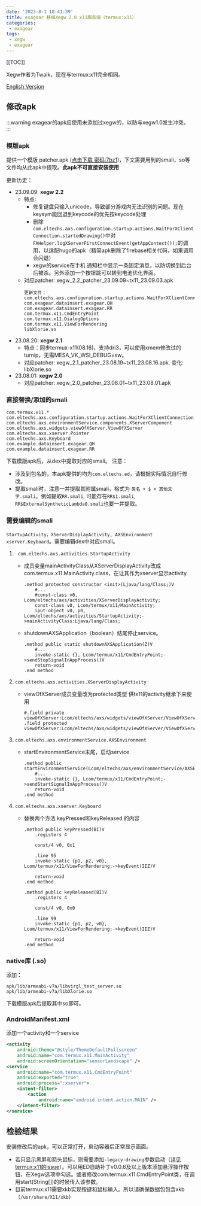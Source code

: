 ```yaml
---
date: '2023-8-1 10:41:39'
title: exagear 移植Xegw 2.0 x11服务端（termux:x11）
categories: 
 - exagear
tags:
 - xegw
 - exagear
---
```


[[TOC]]

Xegw作者为Twaik，现在与termux:x11完全相同。

[English Version](./index_en.html)

## 修改apk

:::warning
exagear的apk应使用未添加过xegw的，以防与xegw1.0发生冲突。
:::

### 模版apk
提供一个模版 patcher.apk ([点击下载 密码:7bz1](https://wwqv.lanzout.com/b013cni8b))，下文需要用到的smali，so等文件均从此apk中提取。**此apk不可直接安装使用**

更新历史：
- 23.09.09: **xegw 2.2**
    - 特点: 
    	- 修复键盘只输入unicode，导致部分游戏内无法识别的问题。现在keysym能回退到keycode的优先按keycode处理
	    - 删除`com.eltechs.axs.configuration.startup.actions.WaitForXClientConnection.startedDrawing()`中对`FAHelper.logXServerFirstConnectEvent(getAppContext());`的调用，以适配hugo的apk（精简apk删除了firebase相关代码，如果调用会闪退）
	    - xegw的service在手机 通知栏中显示一条固定消息，以防切换到后台后被杀。另外添加一个按钮跳可以转到电池优化界面。
    - 对应patcher: xegw_2.2_patcher_23.09.09~tx11_23.09.03.apk
        ```
        更新文件：
        com.eltechs.axs.configuration.startup.actions.WaitForXClientConnection
        com.exagear.datainsert.exagear.QH
        com.exagear.datainsert.exagear.RR
        com.termux.x11.CmdEntryPoint
        com.termux.x11.DialogOptions
        com.termux.x11.ViewForRendering
        libXlorie.so
        ```
- 23.08.20: **xegw 2.1**
    - 特点：同步termux-x11(08.16)，支持dri3，可以使用xmem修改过的turnip，无需MESA_VK_WSI_DEBUG=sw。
    - 对应patcher: xegw_2.1_patcher_23.08.19~tx11_23.08.16.apk. 变化: libXlorie.so
- 23.08.01: **xegw 2.0**
    - 对应patcher: xegw_2.0_patcher_23.08.01~tx11_23.08.01.apk


### 直接替换/添加的smali
```
com.termux.x11.*
com.eltechs.axs.configuration.startup.actions.WaitForXClientConnection
com.eltechs.axs.environmentService.components.XServerComponent
com.eltechs.axs.widgets.viewOfXServer.ViewOfXServer
com.eltechs.axs.xserver.Pointer
com.eltechs.axs.Keyboard
com.example.datainsert.exagear.QH
com.example.datainsert.exagear.RR
```
下载模版apk后，从dex中提取对应的smali。
注意：
- 涉及到包名的，本apk提供的均为`com.eltechs.ed`，请根据实际情况自行修改。
- 提取smali时，注意一并提取其附属smali，格式为 `类名 + $ + 其他文字.smali`。例如提取`RR.smali`, 可能存在`RR$1.smali`, `RR$ExternalSyntheticLambda0.smali`也要一并提取。

### 需要编辑的smali
`StartupActivity，XServerDisplayActivity, AXSEnvironment xserver.Keyboard`。需要编辑dex中对应smali。

1. ` com.eltechs.axs.activities.StartupActivity`
    - 成员变量mainActivityClass从XServerDisplayActivity改成com.termux.x11.MainActivity.class，在让其作为xserver显示activity
        ```smali
        .method protected constructor <init>(Ljava/lang/Class;)V
            #...
            #const-class v0, Lcom/eltechs/axs/activities/XServerDisplayActivity;
            const-class v0, Lcom/termux/x11/MainActivity;
            iput-object v0, p0, Lcom/eltechs/axs/activities/StartupActivity;->mainActivityClass:Ljava/lang/Class;
        ```
    - shutdownAXSApplication（boolean）结尾停止service。
        ```smali
        .method public static shutdownAXSApplication(Z)V
            #...
            invoke-static {}, Lcom/termux/x11/CmdEntryPoint;->sendStopSignalInAppProcess()V
            return-void
        .end method
        ```
2. `com.eltechs.axs.activities.XServerDisplayActivity `
    - viewOfXServer成员变量改为protected类型 供tx11的activity继承下来使用
        ```smali
        #.field private viewOfXServer:Lcom/eltechs/axs/widgets/viewOfXServer/ViewOfXServer;
        .field protected viewOfXServer:Lcom/eltechs/axs/widgets/viewOfXServer/ViewOfXServer;
        ```

3. `com.eltechs.axs.environmentService.AXSEnvironment`
    - startEnvironmentService末尾，启动service
        ```smali
        .method public startEnvironmentService(Lcom/eltechs/axs/environmentService/AXSEnvironment$StartupCallback;Lcom/eltechs/axs/environmentService/TrayConfiguration;)V
            #...
            invoke-static {}, Lcom/termux/x11/CmdEntryPoint;->sendStartSignalInAppProcess()V
            return-void
        .end method
        ```
4. `com.eltechs.axs.xserver.Keyboard`
    - 替换两个方法 keyPressed和keyReleased 的内容
        ```smali
        .method public keyPressed(BI)V
            .registers 4

            const/4 v0, 0x1

            .line 95
            invoke-static {p1, p2, v0}, Lcom/termux/x11/ViewForRendering;->keyEvent(IIZ)V

            return-void
        .end method

        .method public keyReleased(BI)V
            .registers 4

            const/4 v0, 0x0

            .line 99
            invoke-static {p1, p2, v0}, Lcom/termux/x11/ViewForRendering;->keyEvent(IIZ)V

            return-void
        .end method
        ```

### native库 (.so)
添加：
```
apk/lib/armeabi-v7a/libvirgl_test_server.so
apk/lib/armeabi-v7a/libXlorie.so
```

下载模版apk后提取其中so即可。

### AndroidManifest.xml
添加一个activity和一个service
```xml
<activity
	android:theme="@style/ThemeDefaultFullscreen"
	android:name="com.termux.x11.MainActivity"
	android:screenOrientation="sensorLandscape" />
<service
	android:name="com.termux.x11.CmdEntryPoint"
	android:exported="true"
	android:process=":xserver">
	<intent-filter>
		<action
			android:name="android.intent.action.MAIN" />
	</intent-filter>
</service>
```

## 检验结果

安装修改后的apk，可以正常打开，启动容器后正常显示画面。
- 若只显示黑屏和箭头鼠标，则需要添加`-legacy-drawing`参数启动（[详见termux:x11的issue](https://github.com/termux/termux-x11/issues/375)）。可以用ED自助补丁v0.0.6及以上版本添加悬浮操作按钮，在Xegw选项中勾选。或者修改com.termux.x11.CmdEntryPoint类，在调用start(String[])的时候传入该参数。
- 目前termux:x11需要xkb实现按键和鼠标输入。所以请确保数据包包含xkb （`/usr/share/X11/xkb`）

